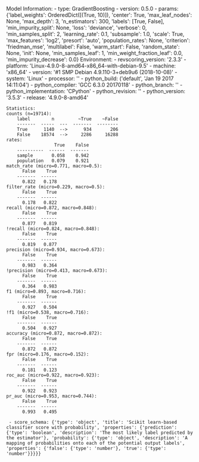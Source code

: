 Model Information:
	 - type: GradientBoosting
	 - version: 0.5.0
	 - params: {'label_weights': OrderedDict([(True, 10)]), 'center': True, 'max_leaf_nodes': None, 'max_depth': 3, 'n_estimators': 300, 'labels': [True, False], 'min_impurity_split': None, 'loss': 'deviance', 'verbose': 0, 'min_samples_split': 2, 'learning_rate': 0.1, 'subsample': 1.0, 'scale': True, 'max_features': 'log2', 'presort': 'auto', 'population_rates': None, 'criterion': 'friedman_mse', 'multilabel': False, 'warm_start': False, 'random_state': None, 'init': None, 'min_samples_leaf': 1, 'min_weight_fraction_leaf': 0.0, 'min_impurity_decrease': 0.0}
	Environment:
	 - revscoring_version: '2.3.3'
	 - platform: 'Linux-4.9.0-8-amd64-x86_64-with-debian-9.5'
	 - machine: 'x86_64'
	 - version: '#1 SMP Debian 4.9.110-3+deb9u6 (2018-10-08)'
	 - system: 'Linux'
	 - processor: ''
	 - python_build: ('default', 'Jan 19 2017 14:11:04')
	 - python_compiler: 'GCC 6.3.0 20170118'
	 - python_branch: ''
	 - python_implementation: 'CPython'
	 - python_revision: ''
	 - python_version: '3.5.3'
	 - release: '4.9.0-8-amd64'
	
	Statistics:
	counts (n=19714):
		label        n         ~True    ~False
		-------  -----  ---  -------  --------
		True      1140  -->      934       206
		False    18574  -->     2286     16288
	rates:
		              True    False
		----------  ------  -------
		sample       0.058    0.942
		population   0.079    0.921
	match_rate (micro=0.771, macro=0.5):
		  False    True
		-------  ------
		  0.822   0.178
	filter_rate (micro=0.229, macro=0.5):
		  False    True
		-------  ------
		  0.178   0.822
	recall (micro=0.872, macro=0.848):
		  False    True
		-------  ------
		  0.877   0.819
	!recall (micro=0.824, macro=0.848):
		  False    True
		-------  ------
		  0.819   0.877
	precision (micro=0.934, macro=0.673):
		  False    True
		-------  ------
		  0.983   0.364
	!precision (micro=0.413, macro=0.673):
		  False    True
		-------  ------
		  0.364   0.983
	f1 (micro=0.893, macro=0.716):
		  False    True
		-------  ------
		  0.927   0.504
	!f1 (micro=0.538, macro=0.716):
		  False    True
		-------  ------
		  0.504   0.927
	accuracy (micro=0.872, macro=0.872):
		  False    True
		-------  ------
		  0.872   0.872
	fpr (micro=0.176, macro=0.152):
		  False    True
		-------  ------
		  0.181   0.123
	roc_auc (micro=0.922, macro=0.923):
		  False    True
		-------  ------
		  0.922   0.923
	pr_auc (micro=0.953, macro=0.744):
		  False    True
		-------  ------
		  0.993   0.495
	
	 - score_schema: {'type': 'object', 'title': 'Scikit learn-based classifier score with probability', 'properties': {'prediction': {'type': 'boolean', 'description': 'The most likely label predicted by the estimator'}, 'probability': {'type': 'object', 'description': 'A mapping of probabilities onto each of the potential output labels', 'properties': {'false': {'type': 'number'}, 'true': {'type': 'number'}}}}}

